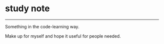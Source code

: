 # study note
----

Something in the code-learning way.

Make up for myself and hope it useful for people needed. 
